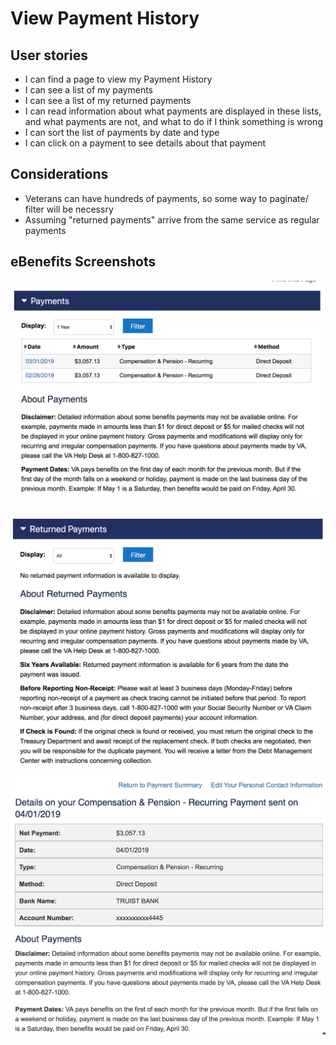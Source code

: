 # View Payment History

## User stories

- I can find a page to view my Payment History
- I can see a list of my payments
- I can see a list of my returned payments
- I can read information about what payments are displayed in these lists, and what payments are not, and what to do if I think something is wrong
- I can sort the list of payments by date and type
- I can click on a payment to see details about that payment

## Considerations
- Veterans can have hundreds of payments, so some way to paginate/ filter will be necessry
- Assuming "returned payments" arrive from the same service as regular payments

## eBenefits Screenshots

![screenshot](images/payments-list-1.png)

![screenshot](images/payments-list-2.png)

![screenshot](images/payments-detail.png)
